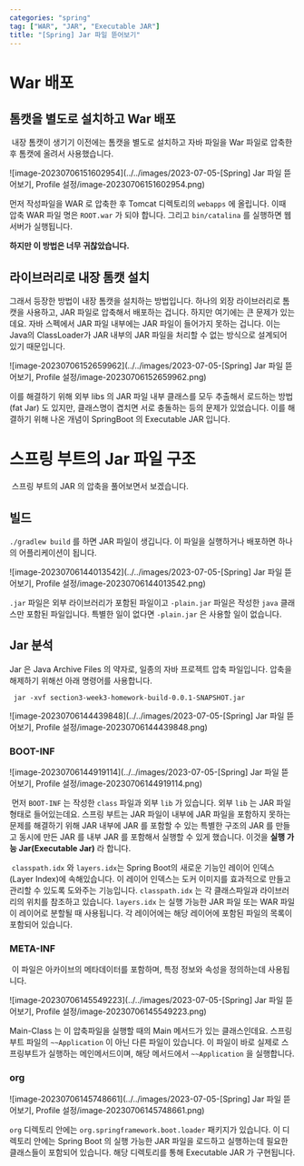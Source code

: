 ```yaml
---
categories: "spring"
tag: ["WAR", "JAR", "Executable JAR"]
title: "[Spring] Jar 파일 뜯어보기"
---
```


# War 배포

## 톰캣을 별도로 설치하고 War 배포

​	내장 톰캣이 생기기 이전에는 톰캣을 별도로 설치하고 자바 파일을 War 파일로 압축한 후 톰캣에 올려서 사용했습니다.

![image-20230706151602954](../../images/2023-07-05-[Spring] Jar 파일 뜯어보기, Profile 설정/image-20230706151602954.png)

먼저 작성파일을 WAR 로 압축한 후 Tomcat 디렉토리의 `webapps` 에 올립니다. 이때 압축 WAR 파일 명은 `ROOT.war` 가 되야 합니다. 그리고 `bin/catalina` 를 실행하면 웹서버가 실행됩니다.

**하지만 이 방법은 너무 귀찮았습니다.**

## 라이브러리로 내장 톰캣 설치

그래서 등장한 방법이 내장 톰캣을 설치하는 방법입니다. 하나의 외장 라이브러리로 톰캣을 사용하고, JAR 파일로 압축해서 배포하는 겁니다. 하지만 여기에는 큰 문제가 있는데요. 자바 스펙에서 JAR 파일 내부에는 JAR  파일이 들어가지 못하는 겁니다. 이는 Java의 ClassLoader가 JAR 내부의 JAR 파일을 처리할 수 없는 방식으로 설계되어 있기 때문입니다. 

![image-20230706152659962](../../images/2023-07-05-[Spring] Jar 파일 뜯어보기, Profile 설정/image-20230706152659962.png)

이를 해결하기 위해 외부 libs 의 JAR 파일 내부 클래스를 모두 추출해서 로드하는 방법(fat Jar) 도 있지만, 클래스명이 겹치면 서로 충돌하는 등의 문제가 있었습니다. 이를 해결하기 위해 나온 개념이 SpringBoot 의 Executable JAR 입니다.

# 스프링 부트의 Jar 파일 구조

​	스프링 부트의 JAR 의 압축을 풀어보면서 보겠습니다.

## 빌드

`./gradlew build` 를 하면 JAR 파일이 생깁니다. 이 파일을 실행하거나 배포하면 하나의 어플리케이션이 됩니다. 

![image-20230706144013542](../../images/2023-07-05-[Spring] Jar 파일 뜯어보기, Profile 설정/image-20230706144013542.png)

`.jar` 파일은 외부 라이브러리가 포함된 파일이고 `-plain.jar` 파일은 작성한 `java` 클래스만 포함된 파일입니다. 특별한 일이 없다면 `-plain.jar` 은 사용할 일이 없습니다.

## Jar 분석

Jar 은 Java Archive Files 의 약자로, 일종의 자바 프로젝트 압축 파일입니다. 압축을 해제하기 위해선 아래 명령어를 사용합니다.

` jar -xvf section3-week3-homework-build-0.0.1-SNAPSHOT.jar`

![image-20230706144439848](../../images/2023-07-05-[Spring] Jar 파일 뜯어보기, Profile 설정/image-20230706144439848.png)

### BOOT-INF

![image-20230706144919114](../../images/2023-07-05-[Spring] Jar 파일 뜯어보기, Profile 설정/image-20230706144919114.png)

​	먼저 `BOOT-INF` 는 작성한 `class` 파일과 외부 `lib` 가 있습니다. 외부 `lib` 는 JAR 파일 형태로 들어있는데요. 스프링 부트는 JAR 파일이 내부에 JAR 파일을 포함하지 못하는 문제를 해결하기 위해 JAR 내부에 JAR 를 포함할 수 있는 특별한 구조의 JAR 를 만들고 동시에 만든 JAR 를 내부 JAR 를 포함해서 실행할 수 있게 했습니다. 이것을 **실행 가능 Jar(Executable Jar)** 라 합니다.

​	`classpath.idx` 와 `layers.idx`는 Spring Boot의 새로운 기능인 레이어 인덱스(Layer Index)에 속해있습니다. 이 레이어 인덱스는 도커 이미지를 효과적으로 만들고 관리할 수 있도록 도와주는 기능입니다. `classpath.idx` 는 각 클래스파일과 라이브러리의 위치를 참조하고 있습니다.  `layers.idx` 는 실행 가능한 JAR 파일 또는 WAR 파일이 레이어로 분할될 때 사용됩니다. 각 레이어에는 해당 레이어에 포함된 파일의 목록이 포함되어 있습니다. 

### META-INF 

​	이 파일은 아카이브의 메타데이터를 포함하며, 특정 정보와 속성을 정의하는데 사용됩니다.

![image-20230706145549223](../../images/2023-07-05-[Spring] Jar 파일 뜯어보기, Profile 설정/image-20230706145549223.png)

Main-Class 는 이 압축파일을 실행할 때의 Main 메서드가 있는 클래스인데요. 스프링 부트 파일의 `~~Application` 이 아닌 다른 파일이 있습니다. 이 파일이 바로 실제로 스프링부트가 실행하는 메인메서드이며, 해당 메서드에서 `~~Application` 을 실행합니다.

### org

![image-20230706145748661](../../images/2023-07-05-[Spring] Jar 파일 뜯어보기, Profile 설정/image-20230706145748661.png)

`org` 디렉토리 안에는 `org.springframework.boot.loader` 패키지가 있습니다. 이 디렉토리 안에는 Spring Boot 의 실행 가능한 JAR 파일을 로드하고 실행하는데 필요한 클래스들이 포함되어 있습니다. 해당 디렉토리를 통해 Executable JAR 가 구현됩니다.
